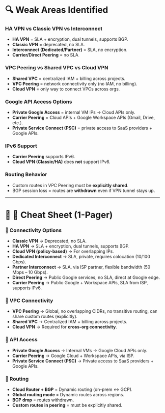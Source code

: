 # 🔍 Weak Areas Identified

### HA VPN vs Classic VPN vs Interconnect

* **HA VPN** = SLA + encryption, dual tunnels, supports BGP.
* **Classic VPN** = deprecated, no SLA.
* **Interconnect (Dedicated/Partner)** = SLA, no encryption.
* **Carrier/Direct Peering** = no SLA.

### VPC Peering vs Shared VPC vs Cloud VPN

* **Shared VPC** = centralized IAM + billing across projects.
* **VPC Peering** = network connectivity only (no IAM, no billing).
* **Cloud VPN** = only way to connect VPCs across orgs.

### Google API Access Options

* **Private Google Access** = internal VM IPs → Cloud APIs only.
* **Carrier Peering** = Cloud APIs + Google Workspace APIs (Gmail, Drive, etc.).
* **Private Service Connect (PSC)** = private access to SaaS providers + Google APIs.

### IPv6 Support

* **Carrier Peering** supports IPv6.
* **Cloud VPN (Classic/HA)** does **not** support IPv6.

### Routing Behavior

* Custom routes in VPC Peering must be **explicitly shared**.
* BGP session loss = routes are **withdrawn** even if VPN tunnel stays up.

---

# 📄 🚀 Cheat Sheet (1-Pager)

### 🔑 Connectivity Options

* **Classic VPN** → Deprecated, no SLA.
* **HA VPN** → SLA + encryption, dual tunnels, supports BGP.
* **Cloud VPN (policy-based)** → For overlapping IPs.
* **Dedicated Interconnect** → SLA, private, requires colocation (10/100 Gbps).
* **Partner Interconnect** → SLA, via ISP partner, flexible bandwidth (50 Mbps – 10 Gbps).
* **Direct Peering** → Public Google services, no SLA, direct at Google edge.
* **Carrier Peering** → Public Google + Workspace APIs, SLA from ISP, supports IPv6.

### 🔑 VPC Connectivity

* **VPC Peering** → Global, no overlapping CIDRs, no transitive routing, can share custom routes (explicitly).
* **Shared VPC** → Centralized IAM + billing across projects.
* **Cloud VPN** → Required for **cross-org connectivity**.

### 🔑 API Access

* **Private Google Access** → Internal VMs → Google Cloud APIs only.
* **Carrier Peering** → Google Cloud + Workspace APIs, via ISP.
* **Private Service Connect (PSC)** → Private access to SaaS providers + Google APIs.

### 🔑 Routing

* **Cloud Router + BGP** = Dynamic routing (on-prem ↔ GCP).
* **Global routing mode** = Dynamic routes across regions.
* **BGP drop** = routes withdrawn.
* **Custom routes in peering** = must be explicitly shared.
